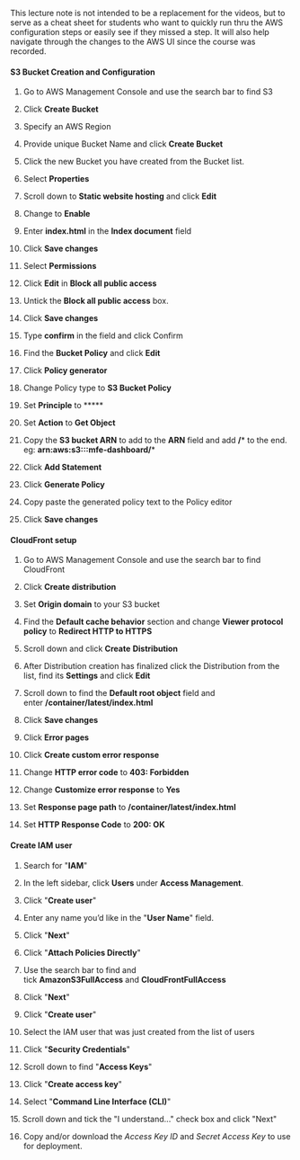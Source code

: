 This lecture note is not intended to be a replacement for the videos, but to serve as a cheat sheet for students who want to quickly run thru the AWS configuration steps or easily see if they missed a step. It will also help navigate through the changes to the AWS UI since the course was recorded.

#### S3 Bucket Creation and Configuration

1. Go to AWS Management Console and use the search bar to find S3
    
2. Click **Create Bucket**
    
3. Specify an AWS Region
    
4. Provide unique Bucket Name and click **Create Bucket**
    
5. Click the new Bucket you have created from the Bucket list.
    
6. Select **Properties**
    
7. Scroll down to **Static website hosting** and click **Edit**
    
8. Change to **Enable**
    
9. Enter **index.html** in the **Index document** field
    
10. Click **Save changes**
    
11. Select **Permissions**
    
12. Click **Edit** in **Block all public access**
    
13. Untick the **Block all public access** box.
    
14. Click **Save changes**
    
15. Type **confirm** in the field and click Confirm
    
16. Find the **Bucket Policy** and click **Edit**
    
17. Click **Policy generator**
    
18. Change Policy type to **S3 Bucket Policy**
    
19. Set **Principle** to *****
    
20. Set **Action** to **Get Object**
    
21. Copy the **S3 bucket ARN** to add to the **ARN** field and add **/*** to the end.  
    eg: **arn:aws:s3:::mfe-dashboard/***
    
22. Click **Add Statement**
    
23. Click **Generate Policy**
    
24. Copy paste the generated policy text to the Policy editor
    
25. Click **Save changes**
    

#### CloudFront setup

1. Go to AWS Management Console and use the search bar to find CloudFront
    
2. Click **Create distribution**
    
3. Set **Origin domain** to your S3 bucket
    
4. Find the **Default cache behavior** section and change **Viewer protocol policy** to **Redirect HTTP to HTTPS**
    
5. Scroll down and click **Create** **Distribution**
    
6. After Distribution creation has finalized click the Distribution from the list, find its **Settings** and click **Edit**
    
7. Scroll down to find the **Default root object** field and enter **/container/latest/index.html**
    
8. Click **Save changes**
    
9. Click **Error pages**
    
10. Click **Create custom error response**
    
11. Change **HTTP error code** to **403: Forbidden**
    
12. Change **Customize error response** to **Yes**
    
13. Set **Response page path** to **/container/latest/index.html**
    
14. Set **HTTP Response Code** to **200: OK**
    

#### Create IAM user

1. Search for "**IAM**"

2. In the left sidebar, click **Users** under **Access Management**.

3. Click "**Create user**"

4. Enter any name you’d like in the "**User Name**" field.

5. Click "**Next**"

6. Click "**Attach Policies Directly**"

7. Use the search bar to find and tick **AmazonS3FullAccess** and **CloudFrontFullAccess**

8. Click "**Next**"

9. Click "**Create user**"

10. Select the IAM user that was just created from the list of users

11. Click "**Security Credentials**"

12. Scroll down to find "**Access Keys**"

13. Click "**Create access key**"

14. Select "**Command Line Interface (CLI)**"

15. Scroll down and tick the "I understand..." check box and click "Next"

16. Copy and/or download the _Access Key ID_ and _Secret Access Key_ to use for deployment.